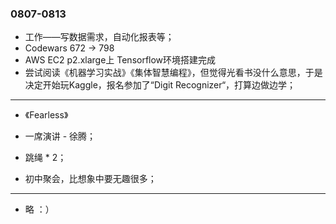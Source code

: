 ### 0807-0813

- 工作——写数据需求，自动化报表等；
- Codewars 672 →  798
- AWS EC2 p2.xlarge上 Tensorflow环境搭建完成
- 尝试阅读《机器学习实战》《集体智慧编程》，但觉得光看书没什么意思，于是决定开始玩Kaggle，报名参加了“Digit Recognizer“，打算边做边学；

---

- 《Fearless》


- 一席演讲 - 徐腾；
- 跳绳 * 2；
- 初中聚会，比想象中要无趣很多；

---

- 略 ：）